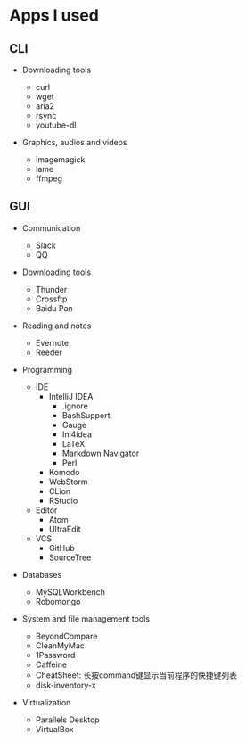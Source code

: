 # Apps I used

## CLI

* Downloading tools
    * curl
    * wget
    * aria2
    * rsync
    * youtube-dl

* Graphics, audios and videos
    * imagemagick
    * lame
    * ffmpeg

## GUI

* Communication
    * Slack
    * QQ

* Downloading tools
    * Thunder
    * Crossftp
    * Baidu Pan

* Reading and notes
    * Evernote
    * Reeder

* Programming
    * IDE
        * IntelliJ IDEA
            * .ignore
            * BashSupport
            * Gauge
            * Ini4idea
            * LaTeX
            * Markdown Navigator
            * Perl
        * Komodo
        * WebStorm
        * CLion
        * RStudio
    * Editor
        * Atom
        * UltraEdit
    * VCS
        * GitHub
        * SourceTree

* Databases
    * MySQLWorkbench
    * Robomongo

* System and file management tools
    * BeyondCompare
    * CleanMyMac
    * 1Password
    * Caffeine
    * CheatSheet: 长按command键显示当前程序的快捷键列表
    * disk-inventory-x

* Virtualization
    * Parallels Desktop
    * VirtualBox
